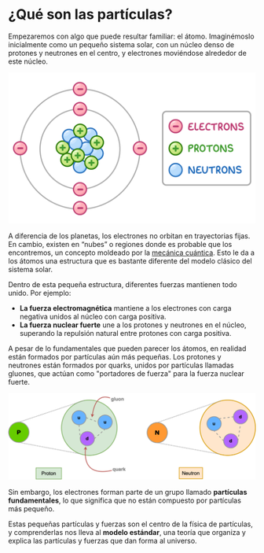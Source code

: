 # ¿Qué son las partículas?

Empezaremos con algo que puede resultar familiar: el átomo. Imaginémoslo inicialmente como un pequeño sistema solar, con un núcleo denso de protones y neutrones en el centro, y electrones moviéndose alrededor de este núcleo.

![Imagen 1: Ilustración de un átomo que muestra sus componentes. El núcleo está formado por protones y neutrones, mientras que los electrones orbitan alrededor de esta estructura central.](images/atom-structure-diagram.png)

A diferencia de los planetas, los electrones no orbitan en trayectorias fijas. En cambio, existen en “nubes” o regiones donde es probable que los encontremos, un concepto moldeado por la [mecánica cuántica](https://es.wikipedia.org/wiki/Mecánica_cuántica). Esto le da a los átomos una estructura que es bastante diferente del modelo clásico del sistema solar.

Dentro de esta pequeña estructura, diferentes fuerzas mantienen todo unido. Por ejemplo:

- **La fuerza electromagnética** mantiene a los electrones con carga negativa unidos al núcleo con carga positiva.
- **La fuerza nuclear fuerte** une a los protones y neutrones en el núcleo, superando la repulsión natural entre protones con carga positiva.

A pesar de lo fundamentales que pueden parecer los átomos, en realidad están formados por partículas aún más pequeñas. Los protones y neutrones están formados por quarks, unidos por partículas llamadas gluones, que actúan como "portadores de fuerza" para la fuerza nuclear fuerte.

![Imagen 2: Estructura interna del protón y el neutrón.](images/proton_neutron_comp.png)

Sin embargo, los electrones forman parte de un grupo llamado **partículas fundamentales**, lo que significa que no están compuesto por partículas más pequeño.

Estas pequeñas partículas y fuerzas son el centro de la física de partículas, y comprenderlas nos lleva al **modelo estándar**, una teoría que organiza y explica las partículas y fuerzas que dan forma al universo.